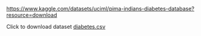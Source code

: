 https://www.kaggle.com/datasets/uciml/pima-indians-diabetes-database?resource=download

Click to download dataset
[diabetes.csv](https://github.com/user-attachments/files/17015876/diabetes.csv)
